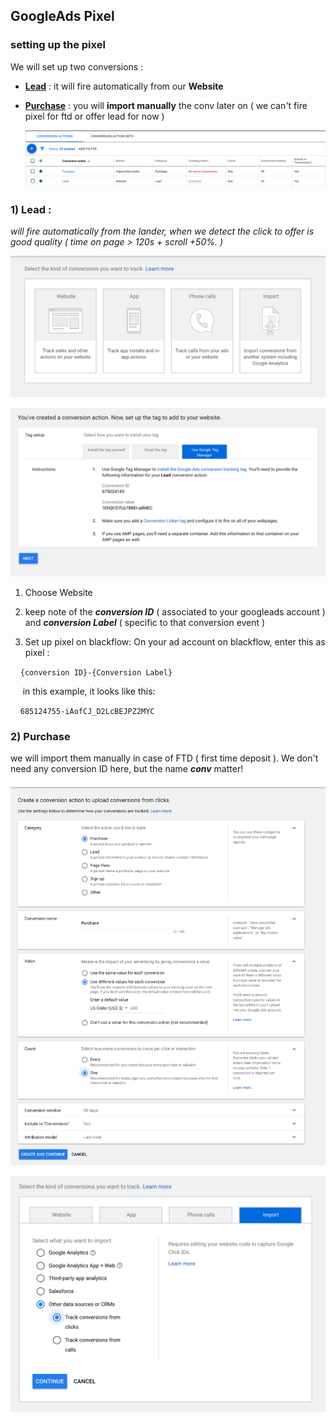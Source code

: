 ## GoogleAds Pixel

### setting up the pixel

We will set up two conversions : 

- **[Lead](#Lead)** : it will fire automatically from our **Website**

- **[Purchase](#Purchase)** : you will **import manually** the conv later on ( we can't fire pixel for ftd or offer lead for now )
  
  ![Screen Shot 2020-01-23 at 4.06.15 PM.png](https://raw.githubusercontent.com/blackhatflow/storage/master/2020/01/23-16-09-21-Screen%20Shot%202020-01-23%20at%204.06.15%20PM.png)



### 1) **Lead** :

 *will fire automatically from the lander, when we detect the click to offer is good quality ( time on page > 120s + scroll +50%. )*

![Screen Shot 2020-01-23 at 4.04.27 PM.png](https://raw.githubusercontent.com/blackhatflow/storage/master/2020/01/23-16-07-24-Screen%20Shot%202020-01-23%20at%204.04.27%20PM.png)

![Screen Shot 2020-01-23 at 4.00.08 PM.png](https://raw.githubusercontent.com/blackhatflow/storage/master/2020/01/23-16-08-12-Screen%20Shot%202020-01-23%20at%204.00.08%20PM.png)

1. Choose Website

2. keep note of the ***conversion ID*** ( associated to your googleads account ) and ***conversion Label*** ( specific to that conversion event )

3. Set up pixel on blackflow: On your ad account on blackflow, enter this as pixel :

    `{conversion ID}-{Conversion Label}`

     in this example, it looks like this:

    `685124755-iAofCJ_D2LcBEJPZ2MYC`

### 2) **Purchase**

we will import them manually in case of FTD ( first time deposit ). We don't need any conversion ID here, but the name ***conv*** matter!

![Screen Shot 2020-01-23 at 4.05.27 PM.png](https://raw.githubusercontent.com/blackhatflow/storage/master/2020/01/23-16-07-17-Screen%20Shot%202020-01-23%20at%204.05.27%20PM.png)

![Screen Shot 2020-01-23 at 4.04.39 PM.png](https://raw.githubusercontent.com/blackhatflow/storage/master/2020/01/23-16-08-04-Screen%20Shot%202020-01-23%20at%204.04.39%20PM.png)
